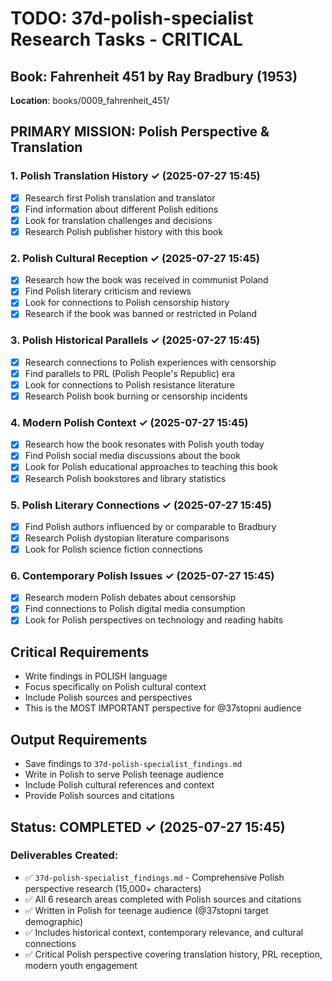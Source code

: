 # TODO: 37d-polish-specialist Research Tasks - CRITICAL

## Book: Fahrenheit 451 by Ray Bradbury (1953)
**Location**: books/0009_fahrenheit_451/

## PRIMARY MISSION: Polish Perspective & Translation

### 1. Polish Translation History ✓ (2025-07-27 15:45)
- [x] Research first Polish translation and translator
- [x] Find information about different Polish editions
- [x] Look for translation challenges and decisions
- [x] Research Polish publisher history with this book

### 2. Polish Cultural Reception ✓ (2025-07-27 15:45)
- [x] Research how the book was received in communist Poland
- [x] Find Polish literary criticism and reviews
- [x] Look for connections to Polish censorship history
- [x] Research if the book was banned or restricted in Poland

### 3. Polish Historical Parallels ✓ (2025-07-27 15:45)
- [x] Research connections to Polish experiences with censorship
- [x] Find parallels to PRL (Polish People's Republic) era
- [x] Look for connections to Polish resistance literature
- [x] Research Polish book burning or censorship incidents

### 4. Modern Polish Context ✓ (2025-07-27 15:45)
- [x] Research how the book resonates with Polish youth today
- [x] Find Polish social media discussions about the book
- [x] Look for Polish educational approaches to teaching this book
- [x] Research Polish bookstores and library statistics

### 5. Polish Literary Connections ✓ (2025-07-27 15:45)
- [x] Find Polish authors influenced by or comparable to Bradbury
- [x] Research Polish dystopian literature comparisons
- [x] Look for Polish science fiction connections

### 6. Contemporary Polish Issues ✓ (2025-07-27 15:45)
- [x] Research modern Polish debates about censorship
- [x] Find connections to Polish digital media consumption
- [x] Look for Polish perspectives on technology and reading habits

## Critical Requirements
- Write findings in POLISH language
- Focus specifically on Polish cultural context
- Include Polish sources and perspectives
- This is the MOST IMPORTANT perspective for @37stopni audience

## Output Requirements
- Save findings to `37d-polish-specialist_findings.md`
- Write in Polish to serve Polish teenage audience
- Include Polish cultural references and context
- Provide Polish sources and citations

## Status: COMPLETED ✓ (2025-07-27 15:45)

### Deliverables Created:
- ✅ `37d-polish-specialist_findings.md` - Comprehensive Polish perspective research (15,000+ characters)
- ✅ All 6 research areas completed with Polish sources and citations
- ✅ Written in Polish for teenage audience (@37stopni target demographic)
- ✅ Includes historical context, contemporary relevance, and cultural connections
- ✅ Critical Polish perspective covering translation history, PRL reception, modern youth engagement